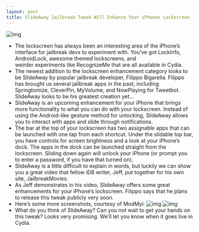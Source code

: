 ```yaml
---
layout: post
title: SlideAway Jailbreak Tweak Will Enhance Your iPhones Lockscreen
---
```

![img](http://media.idownloadblog.com/wp-content/uploads/2011/05/SlideAway-e1306179390631.png)
* The lockscreen has always been an interesting area of the iPhone’s interface for jailbreak devs to experiment with. You’ve got LockInfo, AndroidLock, awesome themed lockscreens, and weirder experiments like RecognizeMe that are all available in Cydia.
* The newest addition to the lockscreen enhancement category looks to be SlideAway by popular jailbreak developer, Filippo Bigarella. Filippo has brought us several jailbreak apps in the past, including Springtomize, CleverPin, MyVolume, and NowPlaying for Tweetbot. SlideAway looks to be his greatest creation yet…
* SlideAway is an upcoming enhancement for your iPhone that brings more functionality to what you can do with your lockscreen. Instead of using the Android-like gesture method for unlocking, SlideAway allows you to interact with apps and slide through notifications.
* The bar at the top of your lockscreen has two assignable apps that can be launched with one tap from each shortcut. Under the slidable top bar, you have controls for screen brightness and a look at your iPhone’s dock. The apps in the dock can be launched straight from the lockscreen. Sliding down again will unlock your iPhone (or prompt you to enter a password, if you have that turned on).
* SlideAway is a little difficult to explain in words, but luckily we can show you a great video that fellow iDB writer, Jeff, put together for his own site, JailbreakMovies.
* As Jeff demonstrates in his video, SlideAway offers some great enhancements for your iPhone’s lockscreen. Filippo says that he plans to release this tweak publicly very soon.
* Here’s some more screenshots, courtesy of ModMyi:
![img](http://media.idownloadblog.com/wp-content/uploads/2011/05/SlideAway-2-e1306180250567.png)
![img](http://media.idownloadblog.com/wp-content/uploads/2011/05/SlideAway-3-e1306180292251.png)
* What do you think of SlideAway? Can you not wait to get your hands on this tweak? Looks very promising. We’ll let you know when it goes live in Cydia.

